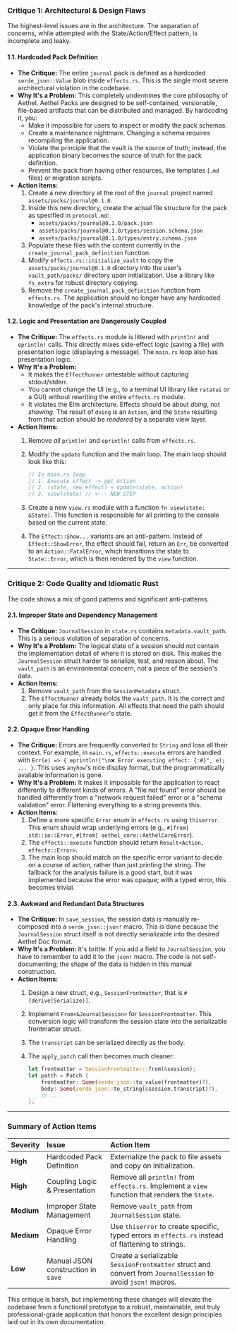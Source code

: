 ### **Critique 1: Architectural & Design Flaws**

The highest-level issues are in the architecture. The separation of concerns, while attempted with the State/Action/Effect pattern, is incomplete and leaky.

#### 1.1. Hardcoded Pack Definition

- **The Critique:** The entire `journal` pack is defined as a hardcoded `serde_json::Value` blob inside `effects.rs`. This is the single most severe architectural violation in the codebase.
- **Why It's a Problem:** This completely undermines the core philosophy of Aethel. Aethel Packs are designed to be self-contained, versionable, file-based artifacts that can be distributed and managed. By hardcoding it, you:
  - Make it impossible for users to inspect or modify the pack schemas.
  - Create a maintenance nightmare. Changing a schema requires recompiling the application.
  - Violate the principle that the vault is the source of truth; instead, the application binary becomes the source of truth for the pack definition.
  - Prevent the pack from having other resources, like templates (`.md` files) or migration scripts.
- **Action Items:**
  1. Create a new directory at the root of the `journal` project named `assets/packs/journal@0.1.0`.
  2. Inside this new directory, create the actual file structure for the pack as specified in `protocol.md`:
      - `assets/packs/journal@0.1.0/pack.json`
      - `assets/packs/journal@0.1.0/types/session.schema.json`
      - `assets/packs/journal@0.1.0/types/entry.schema.json`
  3. Populate these files with the content currently in the `create_journal_pack_definition` function.
  4. Modify `effects.rs::initialize_vault` to copy the `assets/packs/journal@0.1.0` directory into the user's `vault_path/packs/` directory upon initialization. Use a library like `fs_extra` for robust directory copying.
  5. Remove the `create_journal_pack_definition` function from `effects.rs`. The application should no longer have any hardcoded knowledge of the pack's internal structure.

#### 1.2. Logic and Presentation are Dangerously Coupled

- **The Critique:** The `effects.rs` module is littered with `println!` and `eprintln!` calls. This directly mixes side-effect logic (saving a file) with presentation logic (displaying a message). The `main.rs` loop also has presentation logic.
- **Why It's a Problem:**
  - It makes the `EffectRunner` untestable without capturing stdout/stderr.
  - You cannot change the UI (e.g., to a terminal UI library like `ratatui` or a GUI) without rewriting the entire `effects.rs` module.
  - It violates the Elm architecture. Effects should be about _doing_, not _showing_. The result of `doing` is an `Action`, and the `State` resulting from that action should be _rendered_ by a separate view layer.
- **Action Items:**
  1. Remove _all_ `println!` and `eprintln!` calls from `effects.rs`.
  2. Modify the `update` function and the main loop. The main loop should look like this:

      ```rust
      // In main.rs loop
      // 1. Execute effect -> get Action
      // 2. (state, new_effect) = update(state, action)
      // 3. view(state) // <--- NEW STEP
      ```

  3. Create a new `view.rs` module with a function `fn view(state: &State)`. This function is responsible for all printing to the console based on the current state.
  4. The `Effect::Show...` variants are an anti-pattern. Instead of `Effect::ShowError`, the effect should fail, return an `Err`, be converted to an `Action::FatalError`, which transitions the state to `State::Error`, which is then rendered by the `view` function.

---

### **Critique 2: Code Quality and Idiomatic Rust**

The code shows a mix of good patterns and significant anti-patterns.

#### 2.1. Improper State and Dependency Management

- **The Critique:** `JournalSession` in `state.rs` contains `metadata.vault_path`. This is a serious violation of separation of concerns.
- **Why It's a Problem:** The logical state of a session should not contain the implementation detail of where it is stored on disk. This makes the `JournalSession` struct harder to serialize, test, and reason about. The `vault_path` is an environmental concern, not a piece of the session's data.
- **Action Items:**
  1. Remove `vault_path` from the `SessionMetadata` struct.
  2. The `EffectRunner` already holds the `vault_path`. It is the correct and only place for this information. All effects that need the path should get it from the `EffectRunner`'s state.

#### 2.2. Opaque Error Handling

- **The Critique:** Errors are frequently converted to `String` and lose all their context. For example, in `main.rs`, `effects::execute` errors are handled with `Err(e) => { eprintln!("\n❌ Error executing effect: {:#}", e); ... }`. This uses `anyhow`'s nice display format, but the programmatically available information is gone.
- **Why It's a Problem:** It makes it impossible for the application to react differently to different kinds of errors. A "file not found" error should be handled differently from a "network request failed" error or a "schema validation" error. Flattening everything to a string prevents this.
- **Action Items:**
  1. Define a more specific `Error` enum in `effects.rs` using `thiserror`. This enum should wrap underlying errors (e.g., `#[from] std::io::Error`, `#[from] aethel_core::AethelCoreError`).
  2. The `effects::execute` function should return `Result<Action, effects::Error>`.
  3. The main loop should match on the specific error variant to decide on a course of action, rather than just printing the string. The fallback for the analysis failure is a good start, but it was implemented because the error was opaque; with a typed error, this becomes trivial.

#### 2.3. Awkward and Redundant Data Structures

- **The Critique:** In `save_session`, the session data is manually re-composed into a `serde_json::json!` macro. This is done because the `JournalSession` struct itself is not directly serializable into the desired Aethel Doc format.
- **Why It's a Problem:** It's brittle. If you add a field to `JournalSession`, you have to remember to add it to the `json!` macro. The code is not self-documenting; the shape of the data is hidden in this manual construction.
- **Action Items:**
  1. Design a new struct, e.g., `SessionFrontmatter`, that is `#[derive(Serialize)]`.
  2. Implement `From<&JournalSession>` for `SessionFrontmatter`. This conversion logic will transform the session state into the serializable frontmatter struct.
  3. The `transcript` can be serialized directly as the body.
  4. The `apply_patch` call then becomes much cleaner:

      ```rust
      let frontmatter = SessionFrontmatter::from(&session);
      let patch = Patch {
          frontmatter: Some(serde_json::to_value(frontmatter)?),
          body: Some(serde_json::to_string(&session.transcript)?),
          // ...
      };
      ```

---

### **Summary of Action Items**

| Severity   | Issue                              | Action Item                                                                                                  |
| :--------- | :--------------------------------- | :----------------------------------------------------------------------------------------------------------- |
| **High**   | Hardcoded Pack Definition          | Externalize the pack to file assets and copy on initialization.                                              |
| **High**   | Coupling Logic & Presentation      | Remove all `println!` from `effects.rs`. Implement a `view` function that renders the `State`.               |
| **Medium** | Improper State Management          | Remove `vault_path` from `JournalSession` state.                                                             |
| **Medium** | Opaque Error Handling              | Use `thiserror` to create specific, typed errors in `effects.rs` instead of flattening to strings.           |
| **Low**    | Manual JSON construction in `save` | Create a serializable `SessionFrontmatter` struct and convert from `JournalSession` to avoid `json!` macros. |

This critique is harsh, but implementing these changes will elevate the codebase from a functional prototype to a robust, maintainable, and truly professional-grade application that honors the excellent design principles laid out in its own documentation.

